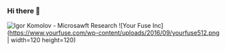 ### Hi there 👋
![Igor Komolov - Microsawft Research](https://microsawft.com/wp-content/uploads/2014/05/microsawft_igor_komolov_logo_34.gif)
![Your Fuse Inc](https://www.yourfuse.com/wp-content/uploads/2016/09/yourfuse512.png | width=120 height=120)



<!--
**ingen0s/ingen0s** is a ✨ _special_ ✨ repository because its `README.md` (this file) appears on your GitHub profile.

Here are some ideas to get you started:

- 🔭 I’m currently working on ...
- 🌱 I’m currently learning ...
- 👯 I’m looking to collaborate on ...
- 🤔 I’m looking for help with ...
- 💬 Ask me about ...
- 📫 How to reach me: ...
- 😄 Pronouns: ...
- ⚡ Fun fact: ...
-->
